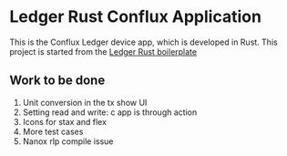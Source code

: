# Ledger Rust Conflux Application

This is the Conflux Ledger device app, which is developed in Rust. This project is started from the [Ledger Rust boilerplate](https://github.com/LedgerHQ/app-boilerplate-rust)

## Work to be done

1. Unit conversion in the tx show UI
2. Setting read and write: c app is through action
3. Icons for stax and flex
4. More test cases
5. Nanox rlp compile issue
